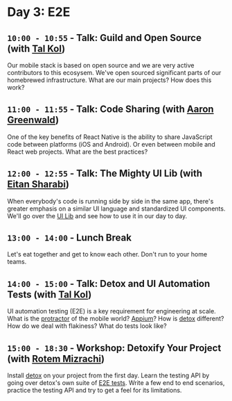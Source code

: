 # Day 3: E2E

## `10:00 - 10:55` - Talk: Guild and Open Source (with [Tal Kol](mailto:talkol@wix.com))
Our mobile stack is based on open source and we are very active contributors to this ecosysem. We've open sourced significant parts of our homebrewed infrastructure. What are our main projects? How does this work?

## `11:00 - 11:55` - Talk: Code Sharing (with [Aaron Greenwald](mailto:aarong@wix.com))
One of the key benefits of React Native is the ability to share JavaScript code between platforms (iOS and Android). Or even between mobile and React web projects. What are the best practices?

## `12:00 - 12:55` - Talk: The Mighty UI Lib (with [Eitan Sharabi](mailto:ethans@wix.com))
When everybody's code is running side by side in the same app, there's greater emphasis on a similar UI language and standardized UI components. We'll go over the [UI Lib](https://github.com/wix-private/wix-react-native-ui-lib) and see how to use it in our day to day.

## `13:00 - 14:00` - Lunch Break
Let's eat together and get to know each other. Don't run to your home teams.

## `14:00 - 15:00` - Talk: Detox and UI Automation Tests (with [Tal Kol](mailto:talkol@wix.com))
UI automation testing (E2E) is a key requirement for engineering at scale. What is the [protractor](http://www.protractortest.org) of the mobile world? [Appium](http://appium.io)? How is [detox](https://github.com/wix/detox) different? How do we deal with flakiness? What do tests look like?

## `15:00 - 18:30` - Workshop: Detoxify Your Project (with [Rotem Mizrachi](mailto:rotemm@wix.com))
Install [detox](https://github.com/wix/detox) on your project from the first day. Learn the testing API by going over detox's own suite of [E2E tests](https://github.com/wix/detox/tree/master/detox/test/e2e). Write a few end to end scenarios, practice the testing API and try to get a feel for its limitations.
